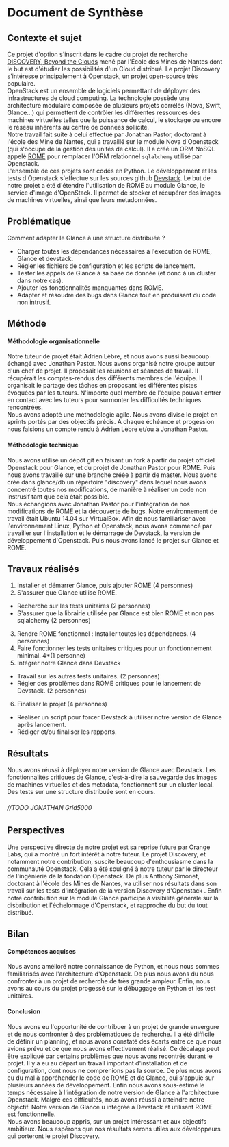 # Document de Synthèse

## Contexte et sujet

Ce projet d'option s'inscrit dans le cadre du projet de recherche [DISCOVERY, Beyond the Clouds](http://beyondtheclouds.github.io/) mené par l'École des Mines de Nantes dont le but est d'étudier les possibilités d'un Cloud distribué. Le projet Discovery s'intéresse principalement à Openstack, un projet open-source très populaire.  
OpenStack est un ensemble de logiciels permettant de déployer des infrastructures de cloud computing. La technologie possède une architecture modulaire composée de plusieurs projets corrélés (Nova, Swift, Glance...) qui permettent de contrôler les différentes ressources des machines virtuelles telles que la puissance de calcul, le stockage ou encore le réseau inhérents au centre de données sollicité.  
Notre travail fait suite à celui effectué par Jonathan Pastor, doctorant à l'école des Mine de Nantes, qui a travaillé sur le module Nova d'Openstack (qui s'occupe de la gestion des unités de calcul). Il a créé un ORM NoSQL appelé [ROME](github.com/badock/rome) pour remplacer l'ORM relationnel `sqlalchemy` utilisé par Openstack.  
L'ensemble de ces projets sont codés en Python. Le développement et les tests d'Openstack s'effectue sur les sources github [Devstack](http://docs.openstack.org/developer/devstack/).
Le but de notre projet a été d'étendre l'utilisation de ROME au module Glance, le service d'image d'OpenStack. Il permet de stocker et récupérer des images de machines virtuelles, ainsi que leurs metadonnées.

## Problématique

Comment adapter le Glance à une structure distribuée ?

- Charger toutes les dépendances nécessaires à l'exécution de ROME, Glance et devstack.
- Régler les fichiers de configuration et les scripts de lancement.
- Tester les appels de Glance à sa base de donnée (et donc à un cluster dans notre cas).
- Ajouter les fonctionnalités manquantes dans ROME.
- Adapter et résoudre des bugs dans Glance tout en produisant du code non intrusif.

## Méthode

#### Méthodologie organisationnelle
Notre tuteur de projet  était Adrien Lèbre, et nous avons aussi beaucoup échangé avec Jonathan Pastor. Nous avons organisé notre groupe autour d'un chef de projet. Il proposait les réunions et séances de travail. Il récupérait les comptes-rendus des différents membres de l'équipe. Il organisait le partage des tâches en proposant les différentes pistes évoquées par les tuteurs.
N'importe quel membre de l'équipe pouvait entrer en contact avec les tuteurs pour surmonter les difficultés techniques rencontrées.  
Nous avons adopté une méthodologie agile. Nous avons divisé le projet en sprints portés par des objectifs précis. A chaque échéance et progession nous faisions un compte rendu à Adrien Lèbre et/ou à Jonathan Pastor.

#### Méthodologie technique
Nous avons utilisé un dépôt git en faisant un fork à partir du projet officiel Openstack pour Glance, et du projet de Jonathan Pastor pour ROME. Puis nous avons travaillé sur une branche créée à partir de master. Nous avons créé dans glance/db un répertoire "discovery" dans lequel nous avons concentré toutes nos modifications, de manière à réaliser un code non instrusif tant que cela était possible.  
Nous échangions avec Jonathan Pastor pour l'intégration de nos modifications de ROME et la découverte de bugs. Notre environnement de travail était Ubuntu 14.04 sur VirtualBox.
Afin de nous familiariser avec l'environnement Linux, Python et Openstack, nous avons commencé par travailler sur l'installation et le démarrage de Devstack, la version de développement d'Openstack. Puis nous avons lancé le projet sur Glance et ROME.

## Travaux réalisés

1. Installer et démarrer Glance, puis ajouter ROME (4 personnes)
2. S'assurer que Glance utilise ROME.
  - Recherche sur les tests unitaires (2 personnes)
  - S'assurer que la librairie utilisée par Glance est bien ROME et non pas sqlalchemy (2 personnes)
3. Rendre ROME fonctionnel : Installer toutes les dépendances. (4 personnes)
4. Faire fonctionner les tests unitaires critiques pour un fonctionnement minimal. 4*(1 personne)
5. Intégrer notre Glance dans Devstack
  - Travail sur les autres tests unitaires. (2 personnes)
  - Régler des problèmes dans ROME critiques pour le lancement de Devstack. (2 personnes)
6. Finaliser le projet (4 personnes)
  - Réaliser un script pour forcer Devstack à utiliser notre version de Glance après lancement.
  - Rédiger et/ou finaliser les rapports.

## Résultats

Nous avons réussi à déployer notre version de Glance avec Devstack. Les fonctionnalités critiques de Glance, c'est-à-dire la sauvegarde des images de machines virtuelles et des metadata, fonctionnent sur un cluster local. Des tests sur une structure distribuée sont en cours.   
###### //TODO JONATHAN Grid5000

## Perspectives

Une perspective directe de notre projet est sa reprise future par Orange Labs, qui a montré un fort intérêt à notre tuteur.
Le projet Discovery, et notamment notre contribution, suscite beaucoup d'enthousiasme dans la communauté Openstack. Cela a été souligné à notre tuteur par le directeur de l'ingénierie de la fondation Openstack.
De plus Anthony Simonet, doctorant à l'école des Mines de Nantes, va utiliser nos résultats dans son travail sur les tests d'intégration de la version Discovery d'Openstack .
Enfin notre contribution sur le module Glance participe à visibilité générale sur la disbribution et l'échelonnage d'Openstack, et rapproche du but du tout distribué.

## Bilan

#### Compétences acquises

Nous avons amélioré notre connaissance de Python, et nous nous sommes familiarisés avec l'architecture d'Openstack. De plus nous avons du nous confronter à un projet de recherche de très grande ampleur. Enfin, nous avons au cours du projet progessé sur le débuggage en Python et les test unitaires.

#### Conclusion

Nous avons eu l'opportunité de contribuer à un projet de grande envergure et de nous confronter à des problèmatiques de recherche. Il a été difficile de définir un planning, et
nous avons constaté des écarts entre ce que nous avions prévu et ce que nous avons effectivement réalisé.
Ce décalage peut être expliqué par certains problèmes que nous avons recontrés durant le projet.
Il y a eu au départ un travail important d'installation et de configuration, dont nous ne comprenions pas la source. De plus nous avons eu du mal à appréhender le code de ROME et de Glance, qui s'appuie sur plusieurs années de développement. Enfin nous avons sous-estimé le temps nécessaire à l'intégration de notre version de Glance à l'architecture Openstack.
Malgré ces difficultés, nous avons réussi à atteindre notre objectif. Notre version de Glance u intégrée à Devstack et utilisant ROME est fonctionnelle.  
Nous avons beaucoup appris, sur un projet intéressant et aux objectifs ambitieux. Nous espérons que nos résultats serons utiles aux développeurs qui porteront le projet Discovery.
